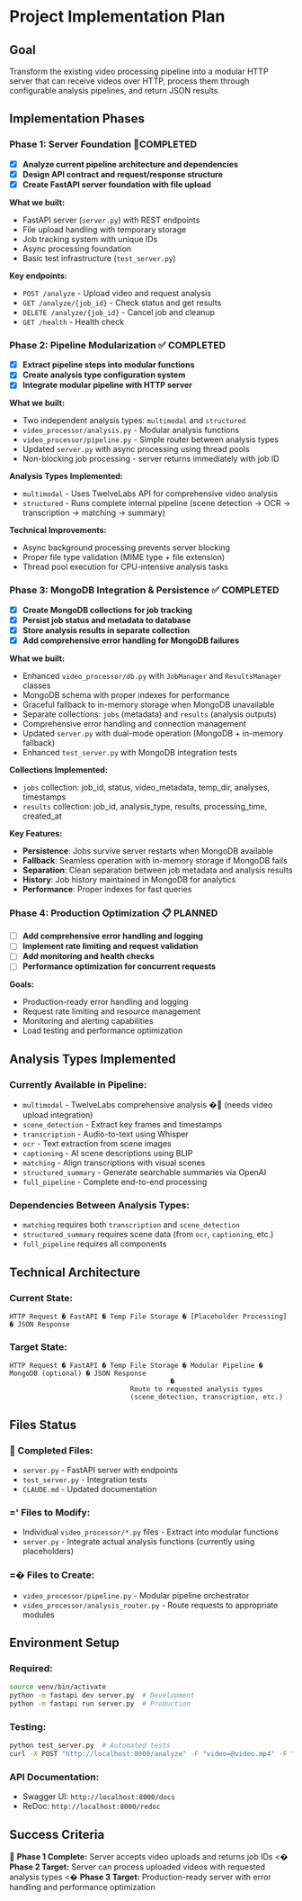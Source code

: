 # Project Implementation Plan

## Goal
Transform the existing video processing pipeline into a modular HTTP server that can receive videos over HTTP, process them through configurable analysis pipelines, and return JSON results.

## Implementation Phases

### Phase 1: Server Foundation  COMPLETED
- [x] **Analyze current pipeline architecture and dependencies**
- [x] **Design API contract and request/response structure**  
- [x] **Create FastAPI server foundation with file upload**

**What we built:**
- FastAPI server (`server.py`) with REST endpoints
- File upload handling with temporary storage
- Job tracking system with unique IDs
- Async processing foundation
- Basic test infrastructure (`test_server.py`)

**Key endpoints:**
- `POST /analyze` - Upload video and request analysis
- `GET /analyze/{job_id}` - Check status and get results
- `DELETE /analyze/{job_id}` - Cancel job and cleanup
- `GET /health` - Health check

### Phase 2: Pipeline Modularization ✅ COMPLETED
- [x] **Extract pipeline steps into modular functions**
- [x] **Create analysis type configuration system**
- [x] **Integrate modular pipeline with HTTP server**

**What we built:**
- Two independent analysis types: `multimodal` and `structured`
- `video_processor/analysis.py` - Modular analysis functions
- `video_processor/pipeline.py` - Simple router between analysis types
- Updated `server.py` with async processing using thread pools
- Non-blocking job processing - server returns immediately with job ID

**Analysis Types Implemented:**
- `multimodal` - Uses TwelveLabs API for comprehensive video analysis
- `structured` - Runs complete internal pipeline (scene detection → OCR → transcription → matching → summary)

**Technical Improvements:**
- Async background processing prevents server blocking
- Proper file type validation (MIME type + file extension)
- Thread pool execution for CPU-intensive analysis tasks

### Phase 3: MongoDB Integration & Persistence ✅ COMPLETED
- [x] **Create MongoDB collections for job tracking**
- [x] **Persist job status and metadata to database**
- [x] **Store analysis results in separate collection**
- [x] **Add comprehensive error handling for MongoDB failures**

**What we built:**
- Enhanced `video_processor/db.py` with `JobManager` and `ResultsManager` classes
- MongoDB schema with proper indexes for performance
- Graceful fallback to in-memory storage when MongoDB unavailable
- Separate collections: `jobs` (metadata) and `results` (analysis outputs)
- Comprehensive error handling and connection management
- Updated `server.py` with dual-mode operation (MongoDB + in-memory fallback)
- Enhanced `test_server.py` with MongoDB integration tests

**Collections Implemented:**
- `jobs` collection: job_id, status, video_metadata, temp_dir, analyses, timestamps
- `results` collection: job_id, analysis_type, results, processing_time, created_at

**Key Features:**
- **Persistence**: Jobs survive server restarts when MongoDB available
- **Fallback**: Seamless operation with in-memory storage if MongoDB fails
- **Separation**: Clean separation between job metadata and analysis results
- **History**: Job history maintained in MongoDB for analytics
- **Performance**: Proper indexes for fast queries

### Phase 4: Production Optimization 📋 PLANNED
- [ ] **Add comprehensive error handling and logging**
- [ ] **Implement rate limiting and request validation**
- [ ] **Add monitoring and health checks**
- [ ] **Performance optimization for concurrent requests**

**Goals:**
- Production-ready error handling and logging
- Request rate limiting and resource management
- Monitoring and alerting capabilities
- Load testing and performance optimization

## Analysis Types Implemented

### Currently Available in Pipeline:
- `multimodal` - TwelveLabs comprehensive analysis � (needs video upload integration)
- `scene_detection` - Extract key frames and timestamps
- `transcription` - Audio-to-text using Whisper  
- `ocr` - Text extraction from scene images
- `captioning` - AI scene descriptions using BLIP
- `matching` - Align transcriptions with visual scenes
- `structured_summary` - Generate searchable summaries via OpenAI
- `full_pipeline` - Complete end-to-end processing

### Dependencies Between Analysis Types:
- `matching` requires both `transcription` and `scene_detection`
- `structured_summary` requires scene data (from `ocr`, `captioning`, etc.)
- `full_pipeline` requires all components

## Technical Architecture

### Current State:
```
HTTP Request � FastAPI � Temp File Storage � [Placeholder Processing] � JSON Response
```

### Target State:
```
HTTP Request � FastAPI � Temp File Storage � Modular Pipeline � MongoDB (optional) � JSON Response
                                        �
                              Route to requested analysis types
                              (scene_detection, transcription, etc.)
```

## Files Status

###  Completed Files:
- `server.py` - FastAPI server with endpoints
- `test_server.py` - Integration tests
- `CLAUDE.md` - Updated documentation

### =' Files to Modify:
- Individual `video_processor/*.py` files - Extract into modular functions
- `server.py` - Integrate actual analysis functions (currently using placeholders)

### =� Files to Create:
- `video_processor/pipeline.py` - Modular pipeline orchestrator
- `video_processor/analysis_router.py` - Route requests to appropriate modules

## Environment Setup

### Required:
```bash
source venv/bin/activate
python -m fastapi dev server.py  # Development
python -m fastapi run server.py  # Production
```

### Testing:
```bash
python test_server.py  # Automated tests
curl -X POST "http://localhost:8000/analyze" -F "video=@video.mp4" -F "analyses=multimodal"
```

### API Documentation:
- Swagger UI: `http://localhost:8000/docs`
- ReDoc: `http://localhost:8000/redoc`

## Success Criteria

 **Phase 1 Complete:** Server accepts video uploads and returns job IDs
<� **Phase 2 Target:** Server can process uploaded videos with requested analysis types
<� **Phase 3 Target:** Production-ready server with error handling and performance optimization